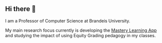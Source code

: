 ## Hi there 👋

<!--
**tjhickey724/tjhickey724** is a ✨ _special_ ✨ repository because its `README.md` (this file) appears on your GitHub profile.

Here are some ideas to get you started:

- 🔭 I’m currently working on ...
- 🌱 I’m currently learning ...
- 👯 I’m looking to collaborate on ...
- 🤔 I’m looking for help with ...
- 💬 Ask me about ...
- 📫 How to reach me: ...
- 😄 Pronouns: ...
- ⚡ Fun fact: ...
-->
I am a Professor of Computer Science at Brandeis University.

My main research focus currently is developing the [Mastery Learning App](https://github.com/tjhickey724/MasteryLearningApp) and studying the impact of using Equity Grading pedagogy in my classes.

